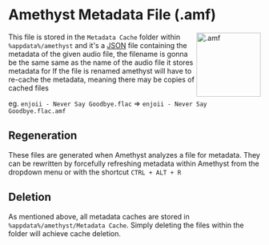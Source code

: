 # Amethyst Metadata File (.amf)

<img align="right" src="https://github.com/Geoxor/amethyst/raw/master/assets/images/amf.png" alt=".amf" width="128"/>

This file is stored in the `Metadata Cache` folder within `%appdata%/amethyst` and it's a [JSON](https://en.wikipedia.org/wiki/JSON) file containing
the metadata of the given audio file, the filename is gonna be the same same as the name of the audio file it stores metadata for
If the file is renamed amethyst will have to re-cache the metadata, meaning there may be copies of cached files

eg. `enjoii - Never Say Goodbye.flac` => `enjoii - Never Say Goodbye.flac.amf`


## Regeneration
These files are generated when Amethyst analyzes a file for metadata. They can be rewritten by forcefully refreshing metadata
within Amethyst from the dropdown menu or with the shortcut `CTRL + ALT + R`

## Deletion
As mentioned above, all metadata caches are stored in `%appdata%/amethyst/Metadata Cache`. Simply deleting the files within the folder will achieve cache deletion.

